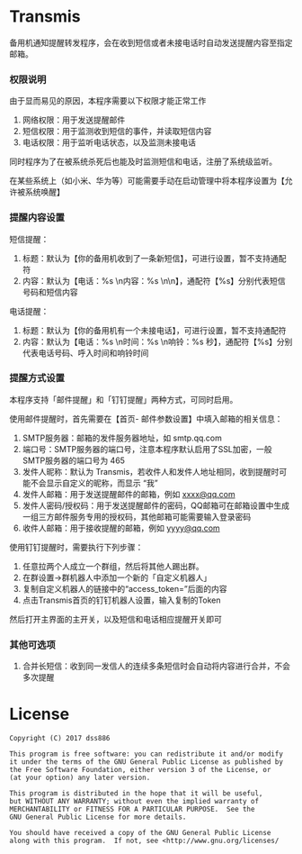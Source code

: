 # Transmis

备用机通知提醒转发程序，会在收到短信或者未接电话时自动发送提醒内容至指定邮箱。

### 权限说明

由于显而易见的原因，本程序需要以下权限才能正常工作

1. 网络权限：用于发送提醒邮件
2. 短信权限：用于监测收到短信的事件，并读取短信内容
3. 电话权限：用于监听电话状态，以及监测未接电话

同时程序为了在被系统杀死后也能及时监测短信和电话，注册了系统级监听。

在某些系统上（如小米、华为等）可能需要手动在启动管理中将本程序设置为【允许被系统唤醒】

### 提醒内容设置

短信提醒：

1. 标题：默认为【你的备用机收到了一条新短信】，可进行设置，暂不支持通配符
2. 内容：默认为【电话：%s \n内容：%s \n\n】，通配符【%s】分别代表短信号码和短信内容

电话提醒：

1. 标题：默认为【你的备用机有一个未接电话】，可进行设置，暂不支持通配符
2. 内容：默认为【电话：%s \n时间：%s \n响铃：%s 秒】，通配符【%s】分别代表电话号码、呼入时间和响铃时间

### 提醒方式设置

本程序支持「邮件提醒」和「钉钉提醒」两种方式，可同时启用。

使用邮件提醒时，首先需要在【首页- 邮件参数设置】中填入邮箱的相关信息：

1. SMTP服务器：邮箱的发件服务器地址，如 smtp.qq.com
2. 端口号：SMTP服务器的端口号，注意本程序默认启用了SSL加密，一般SMTP服务器的端口号为 465
3. 发件人昵称：默认为 Transmis，若收件人和发件人地址相同，收到提醒时可能不会显示自定义的昵称，而显示 “我”
4. 发件人邮箱：用于发送提醒邮件的邮箱，例如 xxxx@qq.com
5. 发件人密码/授权码：用于发送提醒邮件的密码，QQ邮箱可在邮箱设置中生成一组三方邮件服务专用的授权码，其他邮箱可能需要输入登录密码
6. 收件人邮箱：用于接收提醒的邮箱，例如 yyyy@qq.com

使用钉钉提醒时，需要执行下列步骤：

1. 任意拉两个人成立一个群组，然后将其他人踢出群。
2. 在群设置->群机器人中添加一个新的「自定义机器人」
3. 复制自定义机器人的链接中的“access_token=”后面的内容
4. 点击Transmis首页的钉钉机器人设置，输入复制的Token

然后打开主界面的主开关，以及短信和电话相应提醒开关即可

### 其他可选项

1. 合并长短信：收到同一发信人的连续多条短信时会自动将内容进行合并，不会多次提醒

# License

    Copyright (C) 2017 dss886

    This program is free software: you can redistribute it and/or modify
    it under the terms of the GNU General Public License as published by
    the Free Software Foundation, either version 3 of the License, or
    (at your option) any later version.

    This program is distributed in the hope that it will be useful,
    but WITHOUT ANY WARRANTY; without even the implied warranty of
    MERCHANTABILITY or FITNESS FOR A PARTICULAR PURPOSE.  See the
    GNU General Public License for more details.

    You should have received a copy of the GNU General Public License
    along with this program.  If not, see <http://www.gnu.org/licenses/
